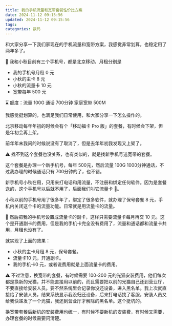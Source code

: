 ```yaml
---
title: 我的手机流量和宽带套餐性价比方案
date: 2024-11-12 09:15:56
updated: 2024-11-12 09:15:56
tags:
categories: 数码
---
```


和大家分享一下我们家现在的手机流量和宽带方案，我感觉非常划算，也稳定用了两年多了。

📱 我和小秋目前有三个手机号，都是北京移动，月租分别是
* 我的手机号月租 0 元
* 小秋的主卡 8 元
* 小秋的流量卡 10 元
* 宽带每年 500 元

⌛️ 额度：流量 100G 通话 700分钟 家庭宽带 500M

我感觉挺划算的，也满足我们日常使用，和大家分享一下怎么操作的。

北京移动每年年初的时候会有个「移动福卡 Pro 版」的套餐，有时候会下架，但是年初会再上架。

前年年末我问的时候说没有了取消了，但是去年年初我发现又上架了。

⚠️ 找不到这个套餐也没关系，也有类似的，就是找新手机号送宽带的套餐。

这个套餐是办理一个新手机号，每年 500元，然后流量 100G 1000分钟通话，不过我办理的时候通话只有 700分钟的了，也不错。

新手机号小秋在用，只用来打电话和用流量，不注册和绑定任何软件。因为是套餐送的，这个手机号以后就不用了，后面我们叫它流量卡 🌊。

小秋以前的手机号用了很多年了，绑定了很多软件，就办理了保号套餐 8 元，手机内关闭这个卡的流量功能。日常就是用流量卡的流量。

🎊 然后把我的手机号设置成流量卡的副卡，这样只需要流量卡每月再交 10 元。这个是开通副卡的费用，但是我的手机卡完全没有费用了，流量和通话都和流量卡共用，月租也没有了。

就实现了上面的效果：
* 小秋的主卡月租 8 元，保号套餐。
* 流量卡10 元，开通副卡。
* 我的手机卡0 元，或者说费用就是上面流量卡的费用。


⚠️ 不过注意，换宽带的套餐，有时候需要 100-200 元的光猫安装费用，他们每次都是换新的光猫，并不能直接用以前的，而且需要把以前的光猫自己还到营业厅，不要直接给安装人员。要不然系统里会记录你没还设备，进入黑名单。我上次就直接给了安装人员，结果系统显示我没归还设备，后来打电话找了客服，安装人员又给我快递发了一个光猫，我还到营业厅才解除的黑名单。这个挺坑的。

换宽带套餐后新机的安装费用也统一，有时候不要新机的安装费，有时候又需要，办理套餐的时候需要问清楚。
